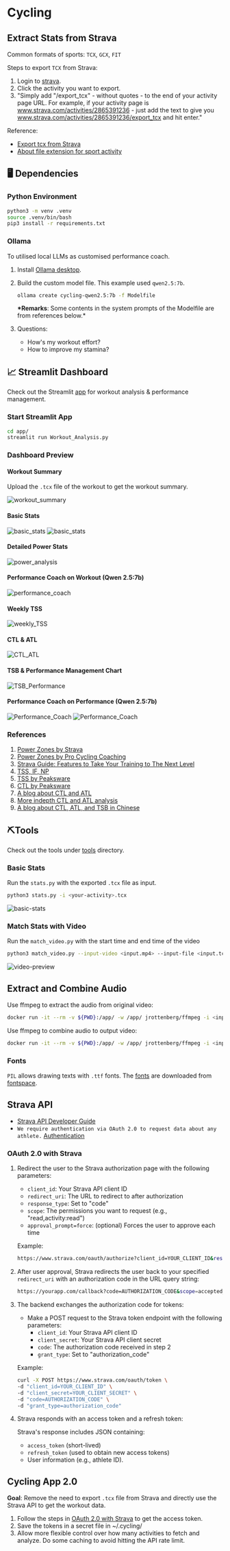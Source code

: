 # Cycling

## Extract Stats from Strava

Common formats of sports: `TCX`, `GCX`, `FIT`

Steps to export `TCX` from Strava:

1. Login to [strava](https://www.strava.com/dashboard).
2. Click the activity you want to export.
3. "Simply add "/export_tcx" - without quotes - to the end of your activity page URL. For example, if your activity page is www.strava.com/activities/2865391236 - just add the text to give you www.strava.com/activities/2865391236/export_tcx and hit enter."

Reference:

- [Export tcx from Strava](https://support.strava.com/hc/en-us/articles/216918437-Exporting-your-Data-and-Bulk-Export)
- [About file extension for sport activity](https://medium.com/decathlondigital/gpx-tcx-fit-how-to-choose-the-best-file-extension-for-sport-activity-transfer-403487337c04)

## 🖥️ Dependencies

### Python Environment

```bash
python3 -m venv .venv
source .venv/bin/bash
pip3 install -r requirements.txt
```

### Ollama

To utilised local LLMs as customised performance coach.

1. Install [Ollama desktop](https://ollama.com).
2. Build the custom model file. This example used `qwen2.5:7b`.

   ```bash
   ollama create cycling-qwen2.5:7b -f Modelfile
   ```

   **\*Remarks**: Some contents in the system prompts of the Modelfile are from references below.\*

3. Questions:
   - How's my workout effort?
   - How to improve my stamina?

## 📈 Streamlit Dashboard

Check out the Streamlit [app](./app/) for workout analysis & performance management.

### Start Streamlit App

```bash
cd app/
streamlit run Workout_Analysis.py
```

### Dashboard Preview

#### Workout Summary

Upload the `.tcx` file of the workout to get the workout summary.

![workout_summary](./images/workout_summary.png)

#### Basic Stats

![basic_stats](./images/basic_stats_01.png)
![basic_stats](./images/basic_stats_02.png)

#### Detailed Power Stats

![power_analysis](./images/detailed_power_stats.png)

#### Performance Coach on Workout (Qwen 2.5:7b)

![performance_coach](./images/performance_coach_01.png)

#### Weekly TSS

![weekly_TSS](./images/weekly_TSS.png)

#### CTL & ATL

![CTL_ATL](./images/CTL_ATL.png)

#### TSB & Performance Management Chart

![TSB_Performance](./images/TSB_Performance_Management_Chart.png)

#### Performance Coach on Performance (Qwen 2.5:7b)

![Performance_Coach](./images/performance_coach_02.png)
![Performance_Coach](./images/performance_coach_03.png)

### References

1. [Power Zones by Strava](https://stories.strava.com/articles/feel-the-power-calculate-your-training-pacing-zones-know-what-they-feel-like)
2. [Power Zones by Pro Cycling Coaching](https://www.procyclingcoaching.com/resources/power-training-zones-for-cycling)
3. [Strava Guide: Features to Take Your Training to The Next Level](https://stories.strava.com/articles/strava-guide-features-to-take-your-training-to-the-next-level)
4. [TSS, IF, NP](https://www.trainerroad.com/blog/tss-if-and-workout-levels-3-metrics-to-help-you-understand-your-training-and-get-faster/)
5. [TSS by Peaksware](https://www.trainingpeaks.com/learn/articles/how-to-plan-your-season-with-training-stress-score/)
6. [CTL by Peaksware](https://www.trainingpeaks.com/learn/articles/applying-the-numbers-part-1-chronic-training-load/)
7. [A blog about CTL and ATL](https://ssp3nc3r.github.io/post/2020-05-08-calculating-training-load-in-cycling/)
8. [More indepth CTL and ATL analysis](https://konakorgi.com/2020/01/29/entry-5-rest-and-recovery-part-1-managing-fatigue/)
9. [A blog about CTL, ATL, and TSB in Chinese](https://zhuanlan.zhihu.com/p/389912897)

## ⛏️Tools

Check out the tools under [tools](./tools) directory.

### Basic Stats

Run the `stats.py` with the exported `.tcx` file as input.

```bash
python3 stats.py -i <your-activity>.tcx
```

![basic-stats](./images/afternoon_ride.png)

### Match Stats with Video

Run the `match_video.py` with the start time and end time of the video

```bash
python3 match_video.py --input-video <input.mp4> --input-file <input.tcx> --output-path <output.mp4> --kph --start-time <YYYY-MM-DD HH:MM:SS> --end-time <YYYY-MM-DD HH:MM:SS> --timezone <X>
```

![video-preview](./images/video-preview.jpg)

## Extract and Combine Audio

Use ffmpeg to extract the audio from original video:

```bash
docker run -it --rm -v ${PWD}:/app/ -w /app/ jrottenberg/ffmpeg -i <input-video> -vn -acodec copy <output-audio>.aac
```

Use ffmpeg to combine audio to output video:

```bash
docker run -it --rm -v ${PWD}:/app/ -w /app/ jrottenberg/ffmpeg -i <input-video> -i <input-audio>.aac -c:v copy -c:a aac <output-video>
```

### Fonts

`PIL` allows drawing texts with `.ttf` fonts. The [fonts](./tools//fonts/) are downloaded from [fontspace](https://www.fontspace.com).

## Strava API

- [Strava API Developer Guide](https://developers.strava.com/docs/getting-started/)
- `We require authentication via OAuth 2.0 to request data about any athlete.` [Authentication](https://developers.strava.com/docs/authentication/)

### OAuth 2.0 with Strava

1. Redirect the user to the Strava authorization page with the following parameters:

   - `client_id`: Your Strava API client ID
   - `redirect_uri`: The URL to redirect to after authorization
   - `response_type`: Set to "code"
   - `scope`: The permissions you want to request (e.g., "read,activity:read")
   - `approval_prompt=force`: (optional) Forces the user to approve each time

   Example:

   ```bash
   https://www.strava.com/oauth/authorize?client_id=YOUR_CLIENT_ID&response_type=code&redirect_uri=YOUR_REDIRECT_URI&approval_prompt=force&scope=read,activity:read
   ```

2. After user approval, Strava redirects the user back to your specified `redirect_uri` with an authorization code in the URL query string:

   ```bash
   https://yourapp.com/callback?code=AUTHORIZATION_CODE&scope=accepted_scopes
   ```

3. The backend exchanges the authorization code for tokens:

   - Make a POST request to the Strava token endpoint with the following parameters:
     - `client_id`: Your Strava API client ID
     - `client_secret`: Your Strava API client secret
     - `code`: The authorization code received in step 2
     - `grant_type`: Set to "authorization_code"

   Example:

   ```bash
   curl -X POST https://www.strava.com/oauth/token \
   -d "client_id=YOUR_CLIENT_ID" \
   -d "client_secret=YOUR_CLIENT_SECRET" \
   -d "code=AUTHORIZATION_CODE" \
   -d "grant_type=authorization_code"
   ```

4. Strava responds with an access token and a refresh token:

   Strava's response includes JSON containing:

   - `access_token` (short-lived)
   - `refresh_token` (used to obtain new access tokens)
   - User information (e.g., athlete ID).

## Cycling App 2.0

**Goal**: Remove the need to export `.tcx` file from Strava and directly use the Strava API to get the workout data.

1. Follow the steps in [OAuth 2.0 with Strava](#oauth-20-with-strava) to get the access token.
2. Save the tokens in a secret file in ~/.cycling/
3. Allow more flexible control over how many activities to fetch and analyze. Do some caching to avoid hitting the API rate limit.
